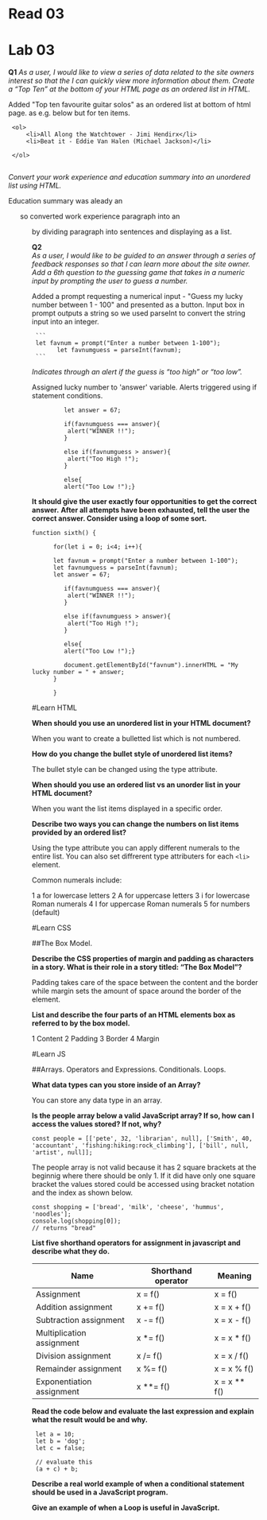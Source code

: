 # Read 03







# Lab 03

**Q1**
*As a user, I would like to view a series of data related to the site owners interest so that the I can quickly view more information about them.
Create a “Top Ten” at the bottom of your HTML page as an ordered list in HTML.*

  Added "Top ten favourite guitar solos" as an ordered list at bottom of html page. as e.g. below but for ten items.
  
  ```
   <ol>
       <li>All Along the Watchtower - Jimi Hendirx</li>
       <li>Beat it - Eddie Van Halen (Michael Jackson)</li>
       
   </ol> 
   
   ```


*Convert your work experience and education summary into an unordered list using HTML.*

   Education summary was aleady an <ul> so converted work experience paragraph into an <ul> by dividing paragraph into sentences and displaying as a list. 
  
  
**Q2**  
*As a user, I would like to be guided to an answer through a series of feedback responses so that I can learn more about the site owner.
Add a 6th question to the guessing game that takes in a numeric input by prompting the user to guess a number.*
  
   Added a prompt requesting a numerical input - "Guess my lucky number between 1 - 100" and presented as a button. 
   Input box in prompt outputs a string so we used parseInt to convert the string input into an integer. 
  
     ```
     let favnum = prompt("Enter a number between 1-100");
           let favnumguess = parseInt(favnum);
     ```
  
*Indicates through an alert if the guess is “too high” or “too low”.*
  
  Assigned lucky number to 'answer' variable. Alerts triggered using if statement conditions. 
  
  ``` 
           let answer = 67;
    
           if(favnumguess === answer){
            alert("WINNER !!");
           }   

           else if(favnumguess > answer){
            alert("Too High !");
           }

           else{
           alert("Too Low !");}
  ```
  
**It should give the user exactly four opportunities to get the correct answer.**
**After all attempts have been exhausted, tell the user the correct answer. Consider using a loop of some sort.**
  
  ```
  function sixth() {

        for(let i = 0; i<4; i++){

        let favnum = prompt("Enter a number between 1-100");
        let favnumguess = parseInt(favnum);
        let answer = 67;
    
           if(favnumguess === answer){
            alert("WINNER !!");
           }   

           else if(favnumguess > answer){
            alert("Too High !");
           }

           else{
           alert("Too Low !");}

           document.getElementById("favnum").innerHTML = "My lucky number = " + answer;
        }
        
        }
  ```
  

  
  
#Learn HTML  
  
**When should you use an unordered list in your HTML document?**
  
When you want to create a bulletted list which is not numbered. 
  
**How do you change the bullet style of unordered list items?**
  
The bullet style can be changed using the type attribute. 
  
  
**When should you use an ordered list vs an unorder list in your HTML document?**
  
When you want the list items displayed in a specific order.
  
**Describe two ways you can change the numbers on list items provided by an ordered list?**
  
Using the type attribute you can apply different numerals to the entire list. You can also set diffrerent type attributers for each `<li>` element. 

Common numerals include: 

1 a for lowercase letters
2 A for uppercase letters
3 i for lowercase Roman numerals
4 I for uppercase Roman numerals
5 for numbers (default)

  
  
#Learn CSS

##The Box Model.

**Describe the CSS properties of margin and padding as characters in a story. What is their role in a story titled: “The Box Model”?**
  
Padding takes care of the space between the content and the border while margin sets the amount of space around the border of the element.  
  
**List and describe the four parts of an HTML elements box as referred to by the box model.**
  
  1 Content
  2 Padding
  3 Border
  4 Margin
  
  
#Learn JS

##Arrays. Operators and Expressions. Conditionals. Loops.

**What data types can you store inside of an Array?**
  
You can store any data type in an array.
  
**Is the people array below a valid JavaScript array? If so, how can I access the values stored? If not, why?**

`const people = [['pete', 32, 'librarian', null], ['Smith', 40, 'accountant', 'fishing:hiking:rock_climbing'], ['bill', null, 'artist', null]];`
  
The people array is not valid because it has 2 square brackets at the beginnig where there should be only 1. If it did have only one square bracket the values stored could be accessed using bracket notation and the index as shown below. 
  
```  
const shopping = ['bread', 'milk', 'cheese', 'hummus', 'noodles'];
console.log(shopping[0]);
// returns "bread"  
```
  
**List five shorthand operators for assignment in javascript and describe what they do.**
 
|Name	|Shorthand operator	| Meaning
|------|------------------|------------|
|Assignment|	x = f()	| x = f() |
|Addition assignment	| x += f() |	x = x + f() |
|Subtraction assignment	| x -= f()	| x = x - f() |
|Multiplication assignment |	x *= f() |	x = x * f() |
|Division assignment	| x /= f() |	x = x / f() |
|Remainder assignment	| x %= f()	| x = x % f() |
|Exponentiation assignment |	x **= f()	| x = x ** f()  |
  
  
**Read the code below and evaluate the last expression and explain what the result would be and why.**
```
 let a = 10;
 let b = 'dog';
 let c = false;

 // evaluate this
 (a + c) + b;
  ```
  
  
**Describe a real world example of when a conditional statement should be used in a JavaScript program.**
  
**Give an example of when a Loop is useful in JavaScript.**  
